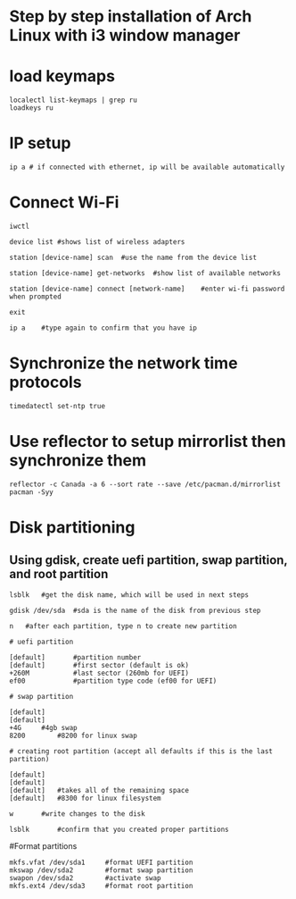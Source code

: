# Step by step installation of Arch Linux with i3 window manager

# load keymaps
``` 
localectl list-keymaps | grep ru
loadkeys ru
```

# IP setup
```
ip a # if connected with ethernet, ip will be available automatically
```
# Connect Wi-Fi
```
iwctl

device list	#shows list of wireless adapters

station [device-name] scan	#use the name from the device list

station [device-name] get-networks	#show list of available networks

station [device-name] connect [network-name]	#enter wi-fi password when prompted

exit

ip a	#type again to confirm that you have ip
```
# Synchronize the network time protocols
```
timedatectl set-ntp true
```
# Use reflector to setup mirrorlist then synchronize them
```
reflector -c Canada -a 6 --sort rate --save /etc/pacman.d/mirrorlist
pacman -Syy
```
# Disk partitioning
## Using gdisk, create uefi partition, swap partition, and root partition
```
lsblk	#get the disk name, which will be used in next steps

gdisk /dev/sda	#sda is the name of the disk from previous step

n	#after each partition, type n to create new partition

# uefi partition

[default]		#partition number
[default]		#first sector (default is ok)
+260M			#last sector (260mb for UEFI)
ef00			#partition type code (ef00 for UEFI)

# swap partition

[default]
[default]
+4G		#4gb swap
8200		#8200 for linux swap

# creating root partition (accept all defaults if this is the last partition)

[default]
[default]
[default]	#takes all of the remaining space
[default]	#8300 for linux filesystem

w 		#write changes to the disk

lsblk		#confirm that you created proper partitions
```
#Format partitions
```
mkfs.vfat /dev/sda1		#format UEFI partition
mkswap /dev/sda2		#format swap partition
swapon /dev/sda2		#activate swap
mkfs.ext4 /dev/sda3		#format root partition
```



